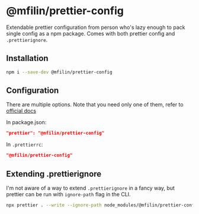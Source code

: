 # @mfilin/prettier-config

Extendable prettier configuration from person who's lazy enough to pack single config as a npm package.
Comes with both prettier config and `.prettierignore`.

## Installation

```bash
npm i --save-dev @mfilin/prettier-config
```

## Configuration

There are multiple options. Note that you need only one of them, refer to [official
docs](https://prettier.io/docs/en/configuration)

In package.json:

```json
"prettier": "@mfilin/prettier-config"
```

In `.prettierrc`:

```json
"@mfilin/prettier-config"
```

## Extending .prettierignore

I'm not aware of a way to extend `.prettierignore` in a fancy way, but prettier can be run with `ignore-path` flag in
the CLI.

```bash
npx prettier . --write --ignore-path node_modules/@mfilin/prettier-config/.prettierignore
```
